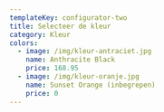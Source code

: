 ```yaml
---
templateKey: configurator-two
title: Selecteer de kleur
category: Kleur
colors:
  - image: /img/kleur-antraciet.jpg
    name: Anthracite Black
    price: 168.95
  - image: /img/kleur-oranje.jpg
    name: Sunset Orange (inbegrepen)
    price: 0
---
```



